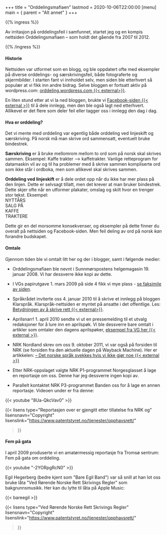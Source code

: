+++
title = "Orddelingsmafiaen"
lastmod = 2020-10-06T22:00:00
[menu]
main = { parent = "Alt annet" }
+++

<!-- markdownlint-disable MD034 -->

{{% ingress %}}

Av irritasjon på orddelingsfeil i samfunnet, startet jeg og en kompis nettsiden Orddelingsmafiaen
­– som holdt det gående fra 2007 til 2012.

{{% /ingress %}}

#### Historie

Nettsiden var utformet som en blogg, og ble oppdatert ofte med eksempler på diverse orddelings-
og særskrivingsfeil, både fotograferte og skjermbilder. I starten fant vi innholdet selv, men
siden ble etterhvert så populær at vi fikk inn andre bidrag. Selve bloggen er fortsatt aktiv på
wordpress.com: [orddeling.wordpress.com {{< external>}}][om].

En liten stund etter at vi la ned bloggen, brukte vi
[Facebook-siden {{< external >}}](https://www.facebook.com/orddelingsmafiaen/) til å dele innlegg,
men den ble
også lagt ned etterhvert. Allikevel er det flere som deler feil eller tagger oss i innlegg den
dag i dag.

#### Hva er orddeling?

Det vi mente med orddeling var egentlig både orddeling ved linjeskift og særskriving. På norsk må
man skrive ord sammensatt, eventuelt bruke bindestrek.

**Særskriving** er å bruke mellomrom mellom to ord som på norsk skal skrives sammen. Eksempel:
Kaffe trakter --> kaffetrakter. Vanlige retteprogram for datamaskin vil av og til ha problemer
med å skrive sammen kompliserte ord som ikke står i ordboka, men som allikevel skal skrives
sammen.

**Orddeling ved linjeskift** er å dele ordet opp når du ikke har mer plass på den linjen. Dette er
selvsagt tillatt, men det krever at man bruker bindestrek. Dette skjer ofte når en utformer
plakater, omslag og skilt hvor en trenger stor tekst. Eksempel:  
NYTTÅRS  
SALG PÅ  
KAFFE  
TRAKTERE  

Dette gir en del morsomme konsekvenser, og eksempler på dette finner du overalt på nettsiden og
Facebook-siden. Men feil deling av ord på norsk *kan* forandre budskapet.

#### Omtale

Gjennom tiden ble vi omtalt litt her og der i blogger, samt i følgende medier:

- Orddelingsmafiaen ble nevnt i Sunnmørspostens helgemagasin 19. januar 2008. Vi har dessverre
  ikke kopi av dette.

- I VGs papirutgave 1. mars 2009 på side 4 fikk vi mye plass -
[se faksimile av siden](../orddelingvg.jpeg).

- Språkrådet inviterte oss 4. januar 2010 til å skrive et innlegg på bloggen Klarspråk.
  Klarspråk-nettsiden er myntet på ansatte i det offentlige. Les:
[Betydningen av å skrive rett {{< external>}}][ks].

- Aprilsnarr! 1. april 2010 sendte vi ut en pressemelding til et utvalg redaksjoner for å lure
  inn en aprilspøk. Vi ble dessverre bare omtalt i artikler som omtaler den dagens aprilspøker,
  [eksempel fra VG her {{< external >}}][vg].

- NRK Nordland skrev om oss 9. oktober 2011, vi var også på forsiden til NRK (se forsiden fra den
  aktuelle dagen på Wayback Machine). Her er artikkelen:
[– Det norske språk svekkes hvis vi ikke gjør noe {{< external >}}][nrk]

- Etter NRK-oppslaget valgte NRK P1-programmet Norgesglasset å lage en reportasje om oss.
Denne har jeg dessverre ingen kopi av.

- Parallelt kontaktet NRK P3-programmet Banden oss for å lage en annen reportasje. Videoen under er
fra denne:

{{< youtube "8Ua-QkcVav0" >}}

{{< lisens
  type="Reportasjen over er gjengitt etter tillatelse fra NRK og"
  lisensnavn="Copyright"
  lisenslink="https://www.patentstyret.no/tjenester/opphavsrett/"
  >}}

#### Fem på gata

I april 2009 produserte vi en amatørmessig reportasje fra Tromsø sentrum: Fem på gata om
orddeling.

{{< youtube "-2YORpgRcN0" >}}

Egil Hegerberg (bedre kjent som "Bare Egil Band") var så snill at han lot oss bruke
låta "Ved Rørende Norske Rett Skrivings Regler" som bakgrunnsmusikk.
Her kan du lytte til låta på Apple Music:

{{< bareegil >}}

{{< lisens
  type="Ved Rørende Norske Rett Skrivings Regler"
  lisensnavn="Copyright"
  lisenslink="https://www.patentstyret.no/tjenester/opphavsrett/"
  >}}

[om]: https://orddeling.wordpress.com/her-finner-du-de-gamle-innleggene/
[ks]: https://www.sprakradet.no/Klarsprak/Aktuelt/2010/Blogginnlegg-Betydningen-av-a-skrive-rett/
[vg]: https://www.vg.no/nyheter/innenriks/i/6LvxL/ferdigsmurte-loeyper-porno-alarm-og-mgp-krise
[nrk]: https://www.nrk.no/nordland/17-aring-kjemper-mot-orddelingsfeil-1.7825450
